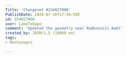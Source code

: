 ```yaml
---
Title: 'Changeset #154027000'
PublishDate: 2024-07-16T17:56:59Z
id: 154027000
user: LakeTekapo
comment: 'Updated the geometry near Rađenovići #adt'
created_by: JOSM/1.5 (18969 en)
tags:
- Montenegro

---
```

